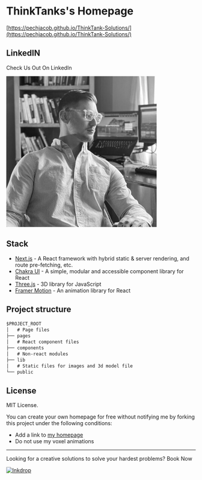 # ThinkTanks's Homepage

[https://pechjacob.github.io/ThinkTank-Solutions/](https://pechjacob.github.io/ThinkTank-Solutions/)

## LinkedIN

Check Us Out On LinkedIn

[![YouTube thumbnail](./doc/thumb.png)](https://www.linkedin.com/in/jacobpech/)

## Stack

- [Next.js](https://nextjs.org/) - A React framework with hybrid static & server rendering, and route pre-fetching, etc.
- [Chakra UI](https://chakra-ui.com/) - A simple, modular and accessible component library for React
- [Three.js](https://threejs.org/) - 3D library for JavaScript
- [Framer Motion](https://www.framer.com/motion/) - An animation library for React

## Project structure

```
$PROJECT_ROOT
│   # Page files
├── pages
│   # React component files
├── components
│   # Non-react modules
├── lib
│   # Static files for images and 3d model file
└── public
```

## License

MIT License.

You can create your own homepage for free without notifying me by forking this project under the following conditions:

- Add a link to [my homepage](https://pechjacob.github.io/Current-Resume/)
- Do not use my voxel animations

---

Looking for a creative solutions to solve your hardest problems? Book Now

[![Inkdrop](https://github.com/craftzdog/dotfiles-public/raw/master/images/inkdrop.png)](https://www.inkdrop.app/)
